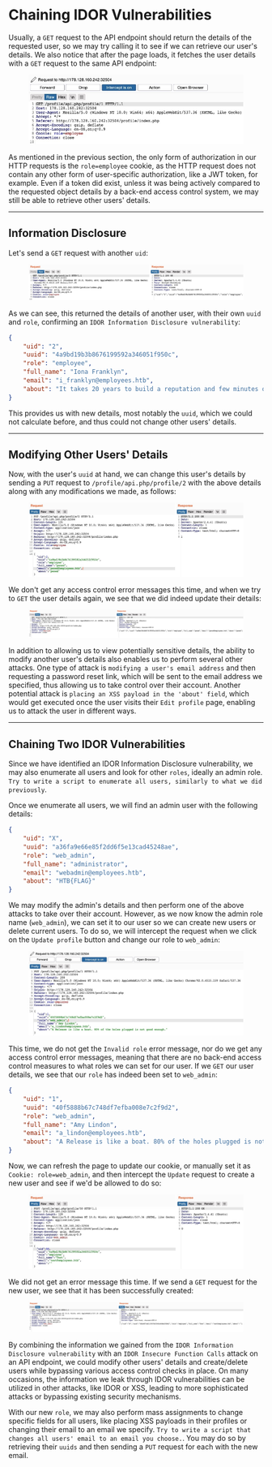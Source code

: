 # Chaining IDOR Vulnerabilities

Usually, a `GET` request to the API endpoint should return the details of the requested user, so we may try calling it to see if we can retrieve our user's details. We also notice that after the page loads, it fetches the user details with a `GET` request to the same API endpoint:

<figure><img src="../../../../.gitbook/assets/image (7) (1) (1).png" alt=""><figcaption></figcaption></figure>

As mentioned in the previous section, the only form of authorization in our HTTP requests is the `role=employee` cookie, as the HTTP request does not contain any other form of user-specific authorization, like a JWT token, for example. Even if a token did exist, unless it was being actively compared to the requested object details by a back-end access control system, we may still be able to retrieve other users' details.

***

## Information Disclosure

Let's send a `GET` request with another `uid`:

<figure><img src="../../../../.gitbook/assets/image (8).png" alt=""><figcaption></figcaption></figure>

As we can see, this returned the details of another user, with their own `uuid` and `role`, confirming an `IDOR Information Disclosure vulnerability`:

```json
{
    "uid": "2",
    "uuid": "4a9bd19b3b8676199592a346051f950c",
    "role": "employee",
    "full_name": "Iona Franklyn",
    "email": "i_franklyn@employees.htb",
    "about": "It takes 20 years to build a reputation and few minutes of cyber-incident to ruin it."
}
```

This provides us with new details, most notably the `uuid`, which we could not calculate before, and thus could not change other users' details.

***

## Modifying Other Users' Details

Now, with the user's `uuid` at hand, we can change this user's details by sending a `PUT` request to `/profile/api.php/profile/2` with the above details along with any modifications we made, as follows:

<figure><img src="../../../../.gitbook/assets/image (9).png" alt=""><figcaption></figcaption></figure>

We don't get any access control error messages this time, and when we try to `GET` the user details again, we see that we did indeed update their details:

<figure><img src="../../../../.gitbook/assets/image (10).png" alt=""><figcaption></figcaption></figure>

In addition to allowing us to view potentially sensitive details, the ability to modify another user's details also enables us to perform several other attacks. One type of attack is `modifying a user's email address` and then requesting a password reset link, which will be sent to the email address we specified, thus allowing us to take control over their account. Another potential attack is `placing an XSS payload in the 'about' field`, which would get executed once the user visits their `Edit profile` page, enabling us to attack the user in different ways.

***

## Chaining Two IDOR Vulnerabilities

Since we have identified an IDOR Information Disclosure vulnerability, we may also enumerate all users and look for other `roles`, ideally an admin role. `Try to write a script to enumerate all users, similarly to what we did previously`.

Once we enumerate all users, we will find an admin user with the following details:

```json
{
    "uid": "X",
    "uuid": "a36fa9e66e85f2dd6f5e13cad45248ae",
    "role": "web_admin",
    "full_name": "administrator",
    "email": "webadmin@employees.htb",
    "about": "HTB{FLAG}"
}
```

We may modify the admin's details and then perform one of the above attacks to take over their account. However, as we now know the admin role name (`web_admin`), we can set it to our user so we can create new users or delete current users. To do so, we will intercept the request when we click on the `Update profile` button and change our role to `web_admin`:

<figure><img src="../../../../.gitbook/assets/image (11).png" alt=""><figcaption></figcaption></figure>

This time, we do not get the `Invalid role` error message, nor do we get any access control error messages, meaning that there are no back-end access control measures to what roles we can set for our user. If we `GET` our user details, we see that our `role` has indeed been set to `web_admin`:

```json
{
    "uid": "1",
    "uuid": "40f5888b67c748df7efba008e7c2f9d2",
    "role": "web_admin",
    "full_name": "Amy Lindon",
    "email": "a_lindon@employees.htb",
    "about": "A Release is like a boat. 80% of the holes plugged is not good enough."
}
```

Now, we can refresh the page to update our cookie, or manually set it as `Cookie: role=web_admin`, and then intercept the `Update` request to create a new user and see if we'd be allowed to do so:

<figure><img src="../../../../.gitbook/assets/image (12).png" alt=""><figcaption></figcaption></figure>

We did not get an error message this time. If we send a `GET` request for the new user, we see that it has been successfully created:

<figure><img src="../../../../.gitbook/assets/image (13).png" alt=""><figcaption></figcaption></figure>

By combining the information we gained from the `IDOR Information Disclosure vulnerability` with an `IDOR Insecure Function Calls` attack on an API endpoint, we could modify other users' details and create/delete users while bypassing various access control checks in place. On many occasions, the information we leak through IDOR vulnerabilities can be utilized in other attacks, like IDOR or XSS, leading to more sophisticated attacks or bypassing existing security mechanisms.

With our new `role`, we may also perform mass assignments to change specific fields for all users, like placing XSS payloads in their profiles or changing their email to an email we specify. `Try to write a script that changes all users' email to an email you choose.`. You may do so by retrieving their `uuids` and then sending a `PUT` request for each with the new email.
